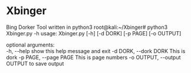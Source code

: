 # Xbinger
Bing Dorker Tool written in python3
root@kali:~/Xbinger# python3 Xbinger.py -h
usage: Xbinger.py [-h] [-d DORK] [-p PAGE] [-o OUTPUT]                       
                                                                             
optional arguments:                                                          
  -h, --help            show this help message and exit
  -d DORK, --dork DORK  This is dork
  -p PAGE, --page PAGE  This is page numbers
  -o OUTPUT, --output OUTPUT
                        to save output
